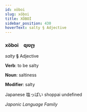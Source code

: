 ```yaml
---
id: xöboi
slug: xöboi
title: XÖBOİ
sidebar_position: 430
hoverText: salty § Adjective
---
```


### xöboi&emsp;<span kind="abugida">ɋıʋɽɟ</span>

*salty* **§** Adjective

**Verb**: to be salty

**Noun**: saltiness

**Modifier**: salty

Japanese 塩っぱい shoppai undefined

*Japonic Language Family*
